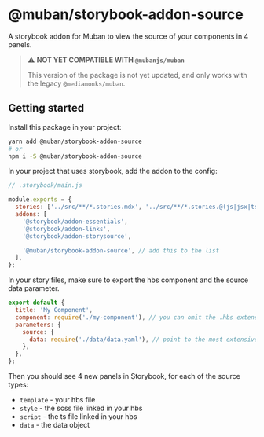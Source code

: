 # @muban/storybook-addon-source

A storybook addon for Muban to view the source of your components in 4 panels.

> :warning: **NOT YET COMPATIBLE WITH `@mubanjs/muban`**
>
> This version of the package is not yet updated, and only works with the legacy
> `@mediamonks/muban`.

## Getting started

Install this package in your project:

```sh
yarn add @muban/storybook-addon-source
# or
npm i -S @muban/storybook-addon-source
```

In your project that uses storybook, add the addon to the config:

```js
// .storybook/main.js

module.exports = {
  stories: ['../src/**/*.stories.mdx', '../src/**/*.stories.@(js|jsx|ts|tsx)'],
  addons: [
    '@storybook/addon-essentials',
    '@storybook/addon-links',
    '@storybook/addon-storysource',

    '@muban/storybook-addon-source', // add this to the list
  ],
};
```

In your story files, make sure to export the hbs component and the source data parameter.

```js
export default {
  title: 'My Component',
  component: require('./my-component'), // you can omit the .hbs extension
  parameters: {
    source: {
      data: require('./data/data.yaml'), // point to the most extensive data file
    },
  },
};
```

Then you should see 4 new panels in Storybook, for each of the source types:

- `template` - your hbs file
- `style` - the scss file linked in your hbs
- `script` - the ts file linked in your hbs
- `data` - the data object
